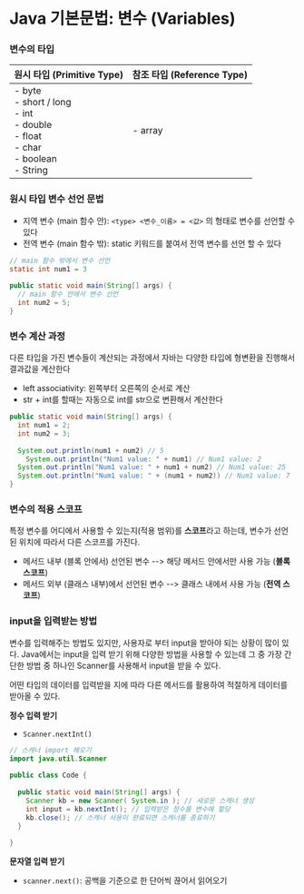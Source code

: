 # Java 기본문법: 변수 (Variables)

### 변수의 타입

| 원시 타입 (Primitive Type)                                   | 참조 타입 (Reference Type) |
| ------------------------------------------------------------ | -------------------------- |
| - byte<br />- short / long<br />- int<br />- double<br />- float<br />- char<br />- boolean<br />- String | - array                    |

### 원시 타입 변수 선언 문법

- 지역 변수 (main 함수 안): `<type> <변수_이름> = <값>` 의 형태로 변수를 선언할 수 있다
- 전역 변수 (main 함수 밖): static 키워드를 붙여서 전역 변수를 선언 할 수 있다 

```java
// main 함수 밖에서 변수 선언
static int num1 = 3
  
public static void main(String[] args) {
  // main 함수 안에서 변수 선언
  int num2 = 5;
}
```



### 변수 계산 과정

다른 타입을 가진 변수들이 계산되는 과정에서 자바는 다양한 타입에 형변환을 진행해서 결과값을 계산한다

- left associativity: 왼쪽부터 오른쪽의 순서로 계산
- str + int를 할때는 자동으로 int를 str으로 변환해서 계산한다

```java
public static void main(String[] args) {
  int num1 = 2;
  int num2 = 3;
  
  System.out.println(num1 + num2) // 5
 	System.out.println("Num1 value: " + num1) // Num1 value: 2
  System.out.println("Num1 value: " + num1 + num2) // Num1 value: 25
  System.out.println("Num1 value: " + (num1 + num2)) // Num1 value: 7
}
```



### 변수의 적용 스코프

특정 변수를 어디에서 사용할 수 있는지(적용 범위)를 **스코프**라고 하는데, 변수가 선언된 위치에 따라서 다른 스코프를 가진다.

- 메서드 내부 (블록 안에서) 선언된 변수 --> 해당 메서드 안에서만 사용 가능 (**블록 스코프**)
- 메서드 외부 (클래스 내부)에서 선언된 변수 --> 클래스 내에서 사용 가능 (**전역 스코프**)



### input을 입력받는 방법

변수를 입력해주는 방법도 있지만, 사용자로 부터 input을 받아야 되는 상황이 많이 있다. Java에서는 input을 입력 받기 위해 다양한 방법을 사용할 수 있는데 그 중 가장 간단한 방법 중 하나인 Scanner를 사용해서 input을 받을 수 있다.

어떤 타입의 데이터를 입력받을 지에 따라 다른 메서드를 활용하여 적절하게 데이터를 받아올 수 있다.

**정수 입력 받기**

- `Scanner.nextInt()`

```java
// 스캐너 import 해오기 
import java.util.Scanner
  
public class Code {
  
  public static void main(String[] args) {
    Scanner kb = new Scanner( System.in ); // 새로운 스캐너 생성
    int input = kb.nextInt(); // 입력받은 정수를 변수에 할당
    kb.close(); // 스캐너 사용이 완료되면 스캐너를 종료하기
  }
  
}
```



**문자열 입력 받기**

- `scanner.next()`: 공백을 기준으로 한 단어씩 끊어서 읽어오기

